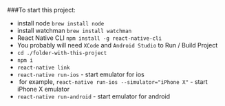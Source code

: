 ###To start this project:
 - install node `brew install node`
 - install watchman `brew install watchman`
 - React Native CLI `npm install -g react-native-cli`
 - You probably will need `XCode` and `Android Studio` to Run / Build Project
 - `cd ./folder-with-this-project`
 - `npm i`
 - `react-native link`
 - `react-native run-ios` - start emulator for ios
 -  for example, `react-native run-ios --simulator="iPhone X"` - start iPhone X emulator
 - `react-native run-android` - start emulator for android
 
 
 
